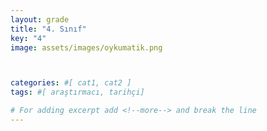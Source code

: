 ```yaml
---
layout: grade
title: "4. Sınıf"
key: "4"
image: assets/images/oykumatik.png



categories: #[ cat1, cat2 ]
tags: #[ araştırmacı, tarihçi]

# For adding excerpt add <!--more--> and break the line
---
```



 
<!--more-->

